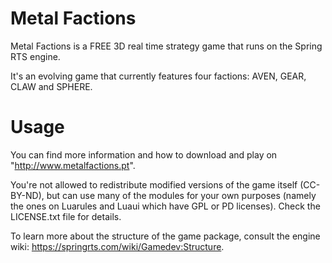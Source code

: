 Metal Factions
======

Metal Factions is a FREE 3D real time strategy game that runs on the Spring RTS engine.

It's an evolving game that currently features four factions: AVEN, GEAR, CLAW and SPHERE.


Usage
=====

You can find more information and how to download and play on "http://www.metalfactions.pt".

You're not allowed to redistribute modified versions of the game itself (CC-BY-ND), but can use many of the modules for your own purposes (namely the ones on Luarules and Luaui which have GPL or PD licenses). Check the LICENSE.txt file for details.

To learn more about the structure of the game package, consult the engine wiki: https://springrts.com/wiki/Gamedev:Structure.

